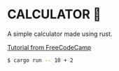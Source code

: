 # CALCULATOR 🧮

A simple calculator made using rust.

[Tutorial from FreeCodeCamp](https://youtu.be/MsocPEZBd-M?t=121)

```bash
$ cargo run -- 10 + 2
```

